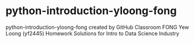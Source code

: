 # python-introduction-yloong-fong
python-introduction-yloong-fong created by GitHub Classroom
FONG Yew Loong (yf2445) Homework Solutions for Intro to Data Science Industry
